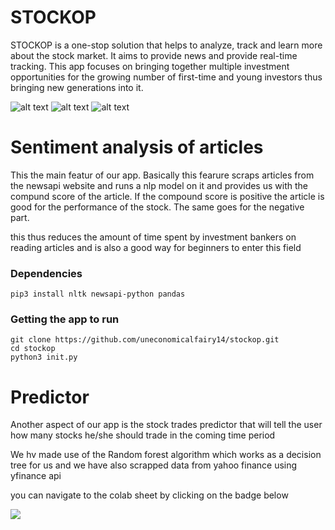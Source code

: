 # STOCKOP

STOCKOP is a one-stop solution that helps to analyze, track and learn more about the stock market. It aims to provide news and provide real-time tracking. This app focuses on bringing together multiple investment opportunities for the growing number of first-time and young investors thus bringing new generations into it.

![alt text](https://github.com/uneconomicalfairy14/stockop/blob/master/assets/1.png?raw=true)
![alt text](https://github.com/uneconomicalfairy14/stockop/blob/master/assets/2.png?raw=true)
![alt text](https://github.com/uneconomicalfairy14/stockop/blob/master/assets/3.png?raw=true)

# Sentiment analysis of articles

This the main featur of our app. Basically this fearure scraps articles from the newsapi website and runs a nlp model on it and provides us with the compund score of the article. If the compound score is positive the article is good for the performance of the stock. The same goes for the negative part. 

this thus reduces the amount of time spent by investment bankers on reading articles and is also a good way for beginners to enter this field

### Dependencies
```
pip3 install nltk newsapi-python pandas 
```

### Getting the app to run

```
git clone https://github.com/uneconomicalfairy14/stockop.git
cd stockop
python3 init.py
```


# Predictor

Another aspect of our app is the stock trades predictor that will tell the user how many stocks he/she should trade in the coming time period

We hv made use of the Random forest algorithm which works as a decision tree for us and we have also scrapped data from yahoo finance using yfinance api

you can navigate to the colab sheet by clicking on the badge below

[<img src="https://img.shields.io/badge/google-colab-brightgreen?logo=LOGO">](<https://colab.research.google.com/drive/1mA1V03Cn94mGMjxPk4ztLyhIC4bkRyTo?usp=sharing>)
